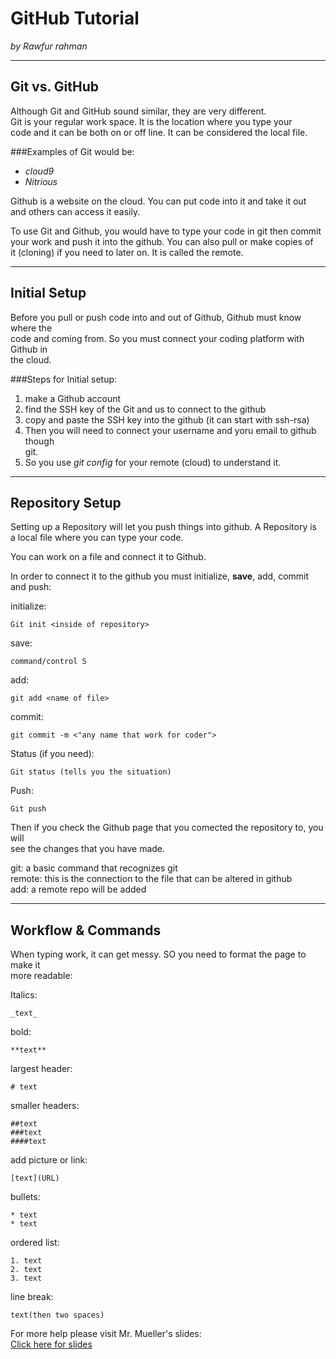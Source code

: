 # GitHub Tutorial

_by Rawfur rahman_

---
## Git vs. GitHub
Although Git and GitHub sound similar, they are very different.  
Git is your regular work space. It is the location where you type your   
code and it can be both on or off line. It can be considered the local file.
    
###Examples of Git would be:

* _cloud9_
* _Nitrious_

Github is a website on the cloud. You can put code into it and take it out   
and others can access it easily.

To use Git and Github, you would have to type your code in git then commit  
your work and push it into the github. You can also pull or make copies of   
it (cloning) if you need to later on. It is called the remote.

---
## Initial Setup
Before you pull or push code into and out of Github, Github must know where the  
code and coming from. So you must connect your coding platform with Github in  
the cloud.

###Steps for Initial setup:
1. make a Github account
2. find the SSH key of the Git and us to connect to the github
3. copy and paste the SSH key into the github (it can start with ssh-rsa)
4. Then you will need to connect your username and yoru email to github though  
git.
5. So you use _git config_ for your remote (cloud) to understand it.


---
## Repository Setup
Setting up a Repository will let you push things into github. A Repository is  
a local file where you can type your code.

You can work on a file and connect it to Github.  

In order to connect it to the github you must initialize, **save**, add, commit and 
push:  

initialize:

    Git init <inside of repository>
    
save:  

    command/control S 

add:

    git add <name of file>
    
commit:

    git commit -m <"any name that work for coder">
    
Status (if you need):

    Git status (tells you the situation)
    
Push:

    Git push 

Then if you check the Github page that you comected the repository to, you will  
see the changes that you have made.

git: a basic command that recognizes git  
remote: this is the connection to the file that can be altered in github  
add: a remote repo will be added

---
## Workflow & Commands

When typing work, it can get messy. SO you need to format the page to make it  
more readable:

Italics:

    _text_
    
bold:

    **text**
    
largest header:

    # text

smaller headers:

    ##text
    ###text
    ####text
    
add picture or link:

    [text](URL)
    
bullets:

    * text
    * text

ordered list:

    1. text
    2. text
    3. text
    
line break:

    text(then two spaces)
    


For more help please visit Mr. Mueller's slides:  
[Click here for slides](https://sites.google.com/a/hstat.org/11sep1516/github) 








